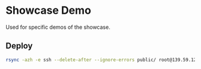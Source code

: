 # Showcase Demo

Used for specific demos of the showcase.

## Deploy

```sh
rsync -azh -e ssh --delete-after --ignore-errors public/ root@139.59.128.112:/var/www/showcase-demo.frekkls.com/html
```
